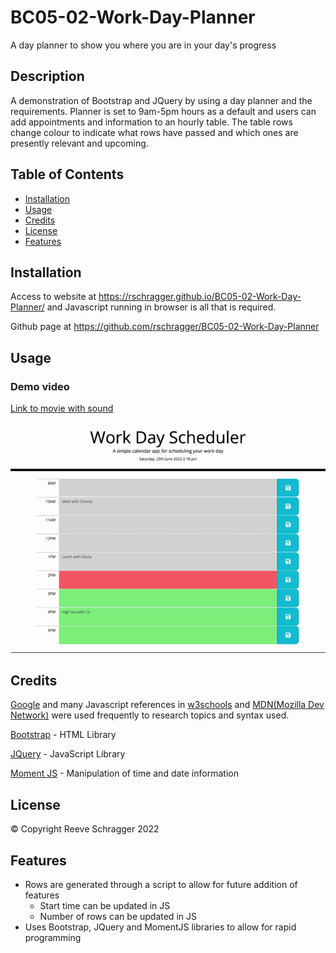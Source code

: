 # BC05-02-Work-Day-Planner
A day planner to show you where you are in your day's progress

## Description
A demonstration of Bootstrap and JQuery by using a day planner and the requirements.
Planner is set to 9am-5pm hours as a default and users can add appointments and information to an hourly table. The table rows change colour to indicate what rows have passed and which ones are presently relevant and upcoming.

## Table of Contents

- [Installation](#installation)
- [Usage](#usage)
- [Credits](#credits)
- [License](#license)
- [Features](#features)

## Installation

Access to website at https://rschragger.github.io/BC05-02-Work-Day-Planner/ and Javascript running in browser is all that is required.

Github page at https://github.com/rschragger/BC05-02-Work-Day-Planner

## Usage

### Demo video

[Link to movie with sound](https://drive.google.com/file/d/1qQd1pH6JeOIYxBC4KjnINGje3FAoqW30/view)


![Web video](./assets/video/Work%20Day%20Scheduler.gif)<br>


## Credits

[Google](google.com) and many Javascript references in [w3schools](https://www.w3schools.com) and [MDN(Mozilla Dev Network)](https://developer.mozilla.org/en-US/) were used frequently to research topics and syntax used.

[Bootstrap](https://getbootstrap.com) - HTML Library

[JQuery](https://jquery.com/) - JavaScript Library

[Moment JS](https://momentjs.com/) - Manipulation of time and date information

## License

© Copyright Reeve Schragger 2022

## Features
- Rows are generated through a script to allow for future addition of features
    - Start time can be updated in JS
    - Number of rows can be updated in JS
- Uses Bootstrap, JQuery and MomentJS libraries to allow for rapid programming
